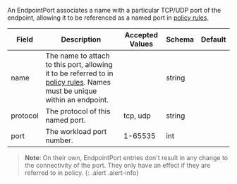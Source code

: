 An EndpointPort associates a name with a particular TCP/UDP port of the endpoint, allowing it to
be referenced as a named port in [policy rules](./networkpolicy#entityrule).

| Field       | Description                      | Accepted Values   | Schema | Default    |
|-------------|----------------------------------|-------------------|--------|------------|
| name        | The name to attach to this port, allowing it to be referred to in [policy rules](./networkpolicy#entityrule).  Names must be unique within an endpoint.  | | string |            |
| protocol    | The protocol of this named port. | tcp, udp          | string |            |
| port        | The workload port number.        | 1-65535           | int    |            |

> **Note**: On their own, EndpointPort entries don't result in any change to the connectivity of the port.
> They only have an effect if they are referred to in policy.
{: .alert .alert-info}
